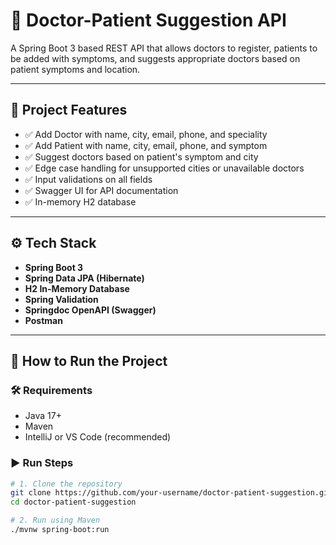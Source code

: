 # 🏥 Doctor-Patient Suggestion API

A Spring Boot 3 based REST API that allows doctors to register, patients to be added with symptoms, and suggests appropriate doctors based on patient symptoms and location.

---

## 📌 Project Features

- ✅ Add Doctor with name, city, email, phone, and speciality
- ✅ Add Patient with name, city, email, phone, and symptom
- ✅ Suggest doctors based on patient's symptom and city
- ✅ Edge case handling for unsupported cities or unavailable doctors
- ✅ Input validations on all fields
- ✅ Swagger UI for API documentation
- ✅ In-memory H2 database

---

## ⚙️ Tech Stack

- **Spring Boot 3**
- **Spring Data JPA (Hibernate)**
- **H2 In-Memory Database**
- **Spring Validation**
- **Springdoc OpenAPI (Swagger)**
- **Postman**

---

## 🚀 How to Run the Project

### 🛠️ Requirements

- Java 17+
- Maven
- IntelliJ or VS Code (recommended)

### ▶️ Run Steps

```bash
# 1. Clone the repository
git clone https://github.com/your-username/doctor-patient-suggestion.git
cd doctor-patient-suggestion

# 2. Run using Maven
./mvnw spring-boot:run